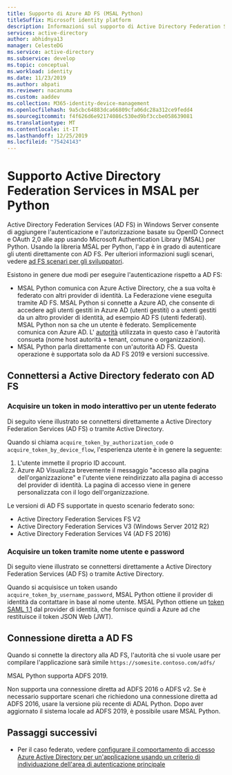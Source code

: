 ```yaml
---
title: Supporto di Azure AD FS (MSAL Python)
titleSuffix: Microsoft identity platform
description: Informazioni sul supporto di Active Directory Federation Services (AD FS) in Microsoft Authentication Library per Python
services: active-directory
author: abhidnya13
manager: CelesteDG
ms.service: active-directory
ms.subservice: develop
ms.topic: conceptual
ms.workload: identity
ms.date: 11/23/2019
ms.author: abpati
ms.reviewer: nacanuma
ms.custom: aaddev
ms.collection: M365-identity-device-management
ms.openlocfilehash: 9a5cbc64883dca66809cfa06dc28a312ce9fedd4
ms.sourcegitcommit: f4f626d6e92174086c530ed9bf3ccbe058639081
ms.translationtype: MT
ms.contentlocale: it-IT
ms.lasthandoff: 12/25/2019
ms.locfileid: "75424143"
---
```

# <a name="active-directory-federation-services-support-in-msal-for-python"></a>Supporto Active Directory Federation Services in MSAL per Python

Active Directory Federation Services (AD FS) in Windows Server consente di aggiungere l'autenticazione e l'autorizzazione basate su OpenID Connect e OAuth 2,0 alle app usando Microsoft Authentication Library (MSAL) per Python. Usando la libreria MSAL per Python, l'app è in grado di autenticare gli utenti direttamente con AD FS. Per ulteriori informazioni sugli scenari, vedere [ad FS scenari per gli sviluppatori](/windows-server/identity/ad-fs/ad-fs-development).

Esistono in genere due modi per eseguire l'autenticazione rispetto a AD FS:

- MSAL Python comunica con Azure Active Directory, che a sua volta è federato con altri provider di identità. La Federazione viene eseguita tramite AD FS. MSAL Python si connette a Azure AD, che consente di accedere agli utenti gestiti in Azure AD (utenti gestiti) o a utenti gestiti da un altro provider di identità, ad esempio AD FS (utenti federati). MSAL Python non sa che un utente è federato. Semplicemente comunica con Azure AD. L' [autorità](msal-client-application-configuration.md#authority) utilizzata in questo caso è l'autorità consueta (nome host autorità + tenant, comune o organizzazioni).
- MSAL Python parla direttamente con un'autorità AD FS. Questa operazione è supportata solo da AD FS 2019 e versioni successive.

## <a name="connect-to-active-directory-federated-with-ad-fs"></a>Connettersi a Active Directory federato con AD FS

### <a name="acquire-a-token-interactively-for-a-federated-user"></a>Acquisire un token in modo interattivo per un utente federato

Di seguito viene illustrato se connettersi direttamente a Active Directory Federation Services (AD FS) o tramite Active Directory.

Quando si chiama `acquire_token_by_authorization_code` o `acquire_token_by_device_flow`, l'esperienza utente è in genere la seguente:

1. L'utente immette il proprio ID account.
2. Azure AD Visualizza brevemente il messaggio "accesso alla pagina dell'organizzazione" e l'utente viene reindirizzato alla pagina di accesso del provider di identità. La pagina di accesso viene in genere personalizzata con il logo dell'organizzazione.

Le versioni di AD FS supportate in questo scenario federato sono:
- Active Directory Federation Services FS V2
- Active Directory Federation Services V3 (Windows Server 2012 R2)
- Active Directory Federation Services V4 (AD FS 2016)

### <a name="acquire-a-token-via-username-and-password"></a>Acquisire un token tramite nome utente e password

Di seguito viene illustrato se connettersi direttamente a Active Directory Federation Services (AD FS) o tramite Active Directory.

Quando si acquisisce un token usando `acquire_token_by_username_password`, MSAL Python ottiene il provider di identità da contattare in base al nome utente. MSAL Python ottiene un [token SAML 1,1](reference-saml-tokens.md) dal provider di identità, che fornisce quindi a Azure ad che restituisce il token JSON Web (JWT).

## <a name="connecting-directly-to-ad-fs"></a>Connessione diretta a AD FS

Quando si connette la directory alla AD FS, l'autorità che si vuole usare per compilare l'applicazione sarà simile `https://somesite.contoso.com/adfs/`

MSAL Python supporta ADFS 2019.

Non supporta una connessione diretta ad ADFS 2016 o ADFS v2. Se è necessario supportare scenari che richiedono una connessione diretta ad ADFS 2016, usare la versione più recente di ADAL Python. Dopo aver aggiornato il sistema locale ad ADFS 2019, è possibile usare MSAL Python.

## <a name="next-steps"></a>Passaggi successivi

- Per il caso federato, vedere [configurare il comportamento di accesso Azure Active Directory per un'applicazione usando un criterio di individuazione dell'area di autenticazione principale](../manage-apps/configure-authentication-for-federated-users-portal.md)